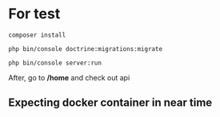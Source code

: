 For test
========================

```
composer install

php bin/console doctrine:migrations:migrate

php bin/console server:run

```
After, go to **/home** and check out api

Expecting docker container in near time
-----------------------------------------
